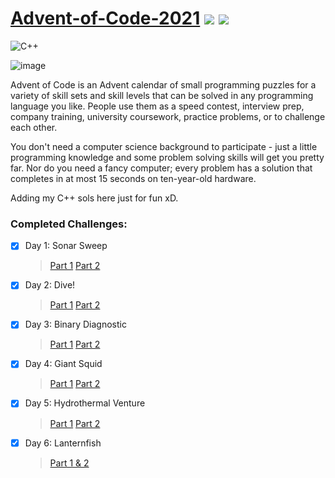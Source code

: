 #  [Advent-of-Code-2021](https://adventofcode.com/) ![](https://img.shields.io/badge/days%20completed-0-red) ![](https://img.shields.io/badge/stars%20⭐-0-yellow)
![C++](https://img.shields.io/badge/c++-%2300599C.svg?style=for-the-badge&logo=c%2B%2B&logoColor=white)

![image](https://user-images.githubusercontent.com/55499929/146315763-b4282c42-4024-408a-bb05-f2d86c4b3563.png)

Advent of Code is an Advent calendar of small programming puzzles for a variety of skill sets and skill levels that can be solved in any programming language you like. People use them as a speed contest, interview prep, company training, university coursework, practice problems, or to challenge each other.

You don't need a computer science background to participate - just a little programming knowledge and some problem solving skills will get you pretty far. Nor do you need a fancy computer; every problem has a solution that completes in at most 15 seconds on ten-year-old hardware.

Adding my C++ sols here just for fun xD.

### Completed Challenges:
- [x] Day 1: Sonar Sweep 
  > [Part 1](https://adventofcode.com/2021/day/1#:~:text=%2D%2D%2D%20Day%201%3A%20Sonar%20Sweep%20%2D%2D%2D)
  > [Part 2](https://adventofcode.com/2021/day/1#:~:text=.-,%2D%2D%2D%20Part%20Two%20%2D%2D%2D,-Considering%20every%20single)
- [x] Day 2: Dive! 
  > [Part 1](https://adventofcode.com/2021/day/2#:~:text=%2D%2D%2D%20Day%202%3A%20Dive!%20%2D%2D%2D) 
  > [Part 2](https://adventofcode.com/2021/day/2#:~:text=.-,%2D%2D%2D%20Part%20Two%20%2D%2D%2D,-Based%20on%20your)
- [x] Day 3: Binary Diagnostic 
  > [Part 1](https://adventofcode.com/2021/day/3#:~:text=%2D%2D%2D%20Day%203%3A%20Binary%20Diagnostic%20%2D%2D%2D) 
  > [Part 2](https://adventofcode.com/2021/day/3#:~:text=.-,%2D%2D%2D%20Part%20Two%20%2D%2D%2D,-Next%2C%20you%20should)
- [x] Day 4: Giant Squid 
  > [Part 1](https://adventofcode.com/2021/day/4#:~:text=%2D%2D%2D%20Day%204%3A%20Giant%20Squid%20%2D%2D%2D) 
  > [Part 2](https://adventofcode.com/2021/day/4#:~:text=.-,%2D%2D%2D%20Part%20Two%20%2D%2D%2D,-On%20the%20other)
- [x] Day 5: Hydrothermal Venture 
  > [Part 1](https://adventofcode.com/2021/day/5#:~:text=Hydrothermal%20Venture) 
  > [Part 2](https://adventofcode.com/2021/day/5#:~:text=%2D%2D%2D-,Part%20Two,-%2D%2D%2D)
- [x] Day 6: Lanternfish 
  > [Part 1 & 2](https://adventofcode.com/2021/day/6#:~:text=%2D%2D%2D%20Day%206%3A-,Lanternfish,-%2D%2D%2D)

